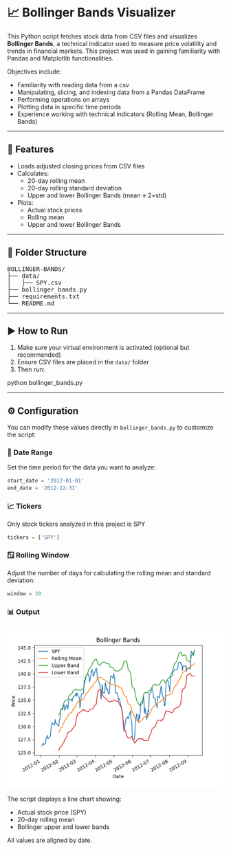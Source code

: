 # 📈 Bollinger Bands Visualizer

This Python script fetches stock data from CSV files and visualizes **Bollinger Bands**, a technical indicator used to measure price volatility and trends in financial markets.
This project was used in gaining familiarity with Pandas and Matplotlib functionalities.

Objectives include:

- Familiarity with reading data from a csv
- Manipulating, slicing, and indexing data from a Pandas DataFrame
- Performing operations on arrays
- Plotting data in specific time periods
- Experience working with technical indicators (Rolling Mean, Bollinger Bands)

---

## 🔧 Features

- Loads adjusted closing prices from CSV files
- Calculates:
  - 20-day rolling mean
  - 20-day rolling standard deviation
  - Upper and lower Bollinger Bands (mean ± 2×std)
- Plots:
  - Actual stock prices
  - Rolling mean
  - Upper and lower Bollinger Bands

---

## 📁 Folder Structure

<pre>
BOLLINGER-BANDS/
├── data/
│   ├── SPY.csv
├── bollinger_bands.py
├── requirements.txt
└── README.md
</pre>

---

## ▶️ How to Run

1. Make sure your virtual environment is activated (optional but recommended)
2. Ensure CSV files are placed in the `data/` folder
3. Then run:

python bollinger_bands.py

---

## ⚙️ Configuration

You can modify these values directly in `bollinger_bands.py` to customize the script:

### 📅 Date Range

Set the time period for the data you want to analyze:

```python
start_date = '2012-01-01'
end_date = '2012-12-31'
```

### 📈 Tickers

Only stock tickers analyzed in this project is SPY

```python
tickers = ['SPY']
```

### 🪟 Rolling Window

Adjust the number of days for calculating the rolling mean and standard deviation:

```python
window = 20
```

### 📊 Output

![Bollinger Bands Chart](images/bollinger_bands.png)

The script displays a line chart showing:

- Actual stock price (SPY)
- 20-day rolling mean
- Bollinger upper and lower bands

All values are aligned by date.
